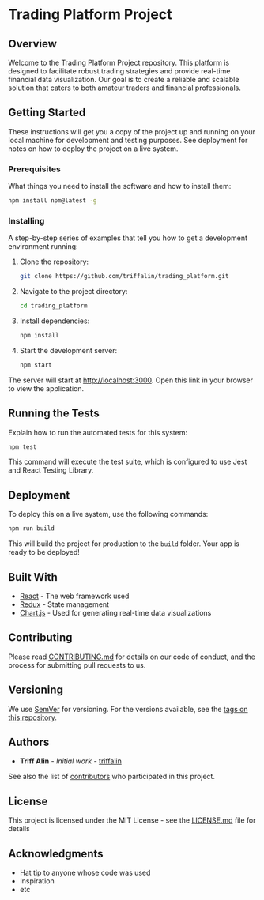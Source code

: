# Trading Platform Project

## Overview

Welcome to the Trading Platform Project repository. This platform is designed to facilitate robust trading strategies and provide real-time financial data visualization. Our goal is to create a reliable and scalable solution that caters to both amateur traders and financial professionals.

## Getting Started

These instructions will get you a copy of the project up and running on your local machine for development and testing purposes. See deployment for notes on how to deploy the project on a live system.

### Prerequisites

What things you need to install the software and how to install them:

```bash
npm install npm@latest -g
```

### Installing

A step-by-step series of examples that tell you how to get a development environment running:

1. Clone the repository:
   ```bash
   git clone https://github.com/triffalin/trading_platform.git
   ```
2. Navigate to the project directory:
   ```bash
   cd trading_platform
   ```
3. Install dependencies:
   ```bash
   npm install
   ```
4. Start the development server:
   ```bash
   npm start
   ```

The server will start at [http://localhost:3000](http://localhost:3000). Open this link in your browser to view the application.

## Running the Tests

Explain how to run the automated tests for this system:

```bash
npm test
```

This command will execute the test suite, which is configured to use Jest and React Testing Library.

## Deployment

To deploy this on a live system, use the following commands:

```bash
npm run build
```

This will build the project for production to the `build` folder. Your app is ready to be deployed!

## Built With

- [React](https://reactjs.org/) - The web framework used
- [Redux](https://redux.js.org/) - State management
- [Chart.js](https://www.chartjs.org/) - Used for generating real-time data visualizations

## Contributing

Please read [CONTRIBUTING.md](https://github.com/triffalin/trading_platform/blob/main/CONTRIBUTING.md) for details on our code of conduct, and the process for submitting pull requests to us.

## Versioning

We use [SemVer](http://semver.org/) for versioning. For the versions available, see the [tags on this repository](https://github.com/triffalin/trading_platform/tags).

## Authors

- **Triff Alin** - _Initial work_ - [triffalin](https://github.com/triffalin)

See also the list of [contributors](https://github.com/triffalin/trading_platform/contributors) who participated in this project.

## License

This project is licensed under the MIT License - see the [LICENSE.md](https://github.com/triffalin/trading_platform/blob/main/LICENSE.md) file for details

## Acknowledgments

- Hat tip to anyone whose code was used
- Inspiration
- etc

